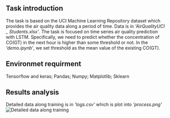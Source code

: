 ## Task introduction
The task is based on the UCI Machine Learning Repository dataset which provides the air quality data along a period of time. Data is in *'AirQualityUCI _ Students.xlsx'*. The task is focused on time series air quality prediction with LSTM. Specifically, we need to predict whether the concentration of CO(GT) in the next hour is higher than some threshold or not. In the *'demo.ipynb'*, we set threshold as the mean value of the existing CO(GT).
## Environmet requirment
Tensorflow and keras; Pandas; Numpy; Matplotlib; Sklearn
## Results analysis
Detailed data along training is in *'logs.csv'* which is plot into *'process.png'*
![Detailed data along training](main/process.png)
